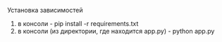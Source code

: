 Установка зависимостей
  1) в консоли - pip install -r requirements.txt
  2) в консоли (из директории, где находится app.py) - python app.py
